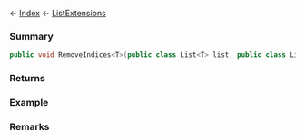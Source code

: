 ← [Index](Api-Index) ← [ListExtensions](System.Collections.Generic.ListExtensions)

### Summary

```csharp
public void RemoveIndices<T>(public class List<T> list, public class List<T> indices)
```

### Returns

### Example

### Remarks

